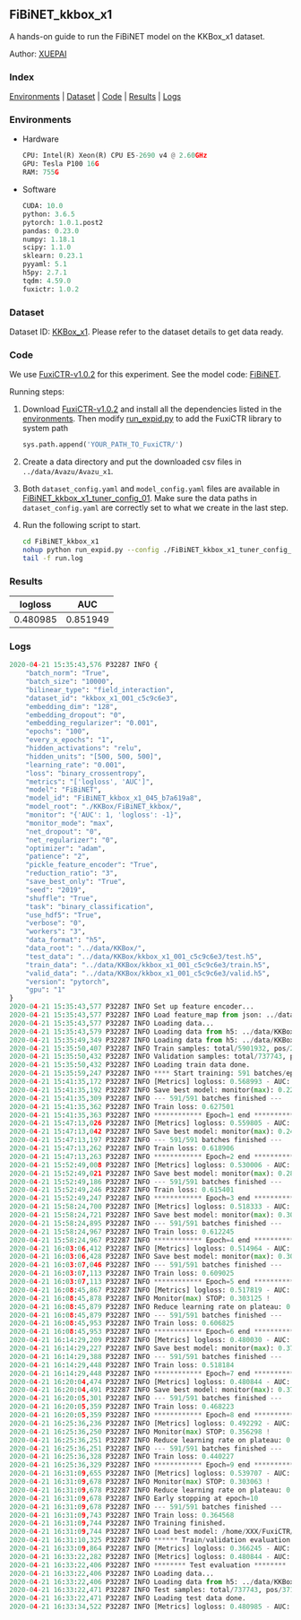 ## FiBiNET_kkbox_x1

A hands-on guide to run the FiBiNET model on the KKBox_x1 dataset.

Author: [XUEPAI](https://github.com/xue-pai)

### Index
[Environments](#Environments) | [Dataset](#Dataset) | [Code](#Code) | [Results](#Results) | [Logs](#Logs)

### Environments
+ Hardware

  ```python
  CPU: Intel(R) Xeon(R) CPU E5-2690 v4 @ 2.60GHz
  GPU: Tesla P100 16G
  RAM: 755G

  ```

+ Software

  ```python
  CUDA: 10.0
  python: 3.6.5
  pytorch: 1.0.1.post2
  pandas: 0.23.0
  numpy: 1.18.1
  scipy: 1.1.0
  sklearn: 0.23.1
  pyyaml: 5.1
  h5py: 2.7.1
  tqdm: 4.59.0
  fuxictr: 1.0.2
  ```

### Dataset
Dataset ID: [KKBox_x1](https://github.com/openbenchmark/BARS/blob/master/ctr_prediction/datasets/KKBox/README.md#KKBox_x1). Please refer to the dataset details to get data ready.

### Code

We use [FuxiCTR-v1.0.2](https://github.com/xue-pai/FuxiCTR/tree/v1.0.2) for this experiment. See the model code: [FiBiNET](https://github.com/xue-pai/FuxiCTR/blob/v1.0.2/fuxictr/pytorch/models/FiBiNET.py).

Running steps:

1. Download [FuxiCTR-v1.0.2](https://github.com/xue-pai/FuxiCTR/archive/refs/tags/v1.0.2.zip) and install all the dependencies listed in the [environments](#environments). Then modify [run_expid.py](./run_expid.py#L5) to add the FuxiCTR library to system path
    
    ```python
    sys.path.append('YOUR_PATH_TO_FuxiCTR/')
    ```

2. Create a data directory and put the downloaded csv files in `../data/Avazu/Avazu_x1`.

3. Both `dataset_config.yaml` and `model_config.yaml` files are available in [FiBiNET_kkbox_x1_tuner_config_01](./FiBiNET_kkbox_x1_tuner_config_01). Make sure the data paths in `dataset_config.yaml` are correctly set to what we create in the last step.

4. Run the following script to start.

    ```bash
    cd FiBiNET_kkbox_x1
    nohup python run_expid.py --config ./FiBiNET_kkbox_x1_tuner_config_01 --expid FiBiNET_kkbox_x1_045_c0d62749 --gpu 0 > run.log &
    tail -f run.log
    ```

### Results

| logloss | AUC  |
|:--------------------:|:--------------------:|
| 0.480985 | 0.851949  |


### Logs
```python
2020-04-21 15:35:43,576 P32287 INFO {
    "batch_norm": "True",
    "batch_size": "10000",
    "bilinear_type": "field_interaction",
    "dataset_id": "kkbox_x1_001_c5c9c6e3",
    "embedding_dim": "128",
    "embedding_dropout": "0",
    "embedding_regularizer": "0.001",
    "epochs": "100",
    "every_x_epochs": "1",
    "hidden_activations": "relu",
    "hidden_units": "[500, 500, 500]",
    "learning_rate": "0.001",
    "loss": "binary_crossentropy",
    "metrics": "['logloss', 'AUC']",
    "model": "FiBiNET",
    "model_id": "FiBiNET_kkbox_x1_045_b7a619a8",
    "model_root": "./KKBox/FiBiNET_kkbox/",
    "monitor": "{'AUC': 1, 'logloss': -1}",
    "monitor_mode": "max",
    "net_dropout": "0",
    "net_regularizer": "0",
    "optimizer": "adam",
    "patience": "2",
    "pickle_feature_encoder": "True",
    "reduction_ratio": "3",
    "save_best_only": "True",
    "seed": "2019",
    "shuffle": "True",
    "task": "binary_classification",
    "use_hdf5": "True",
    "verbose": "0",
    "workers": "3",
    "data_format": "h5",
    "data_root": "../data/KKBox/",
    "test_data": "../data/KKBox/kkbox_x1_001_c5c9c6e3/test.h5",
    "train_data": "../data/KKBox/kkbox_x1_001_c5c9c6e3/train.h5",
    "valid_data": "../data/KKBox/kkbox_x1_001_c5c9c6e3/valid.h5",
    "version": "pytorch",
    "gpu": "1"
}
2020-04-21 15:35:43,577 P32287 INFO Set up feature encoder...
2020-04-21 15:35:43,577 P32287 INFO Load feature_map from json: ../data/KKBox/kkbox_x1_001_c5c9c6e3/feature_map.json
2020-04-21 15:35:43,577 P32287 INFO Loading data...
2020-04-21 15:35:43,579 P32287 INFO Loading data from h5: ../data/KKBox/kkbox_x1_001_c5c9c6e3/train.h5
2020-04-21 15:35:49,349 P32287 INFO Loading data from h5: ../data/KKBox/kkbox_x1_001_c5c9c6e3/valid.h5
2020-04-21 15:35:50,407 P32287 INFO Train samples: total/5901932, pos/2971724, neg/2930208, ratio/50.35%
2020-04-21 15:35:50,432 P32287 INFO Validation samples: total/737743, pos/371466, neg/366277, ratio/50.35%
2020-04-21 15:35:50,432 P32287 INFO Loading train data done.
2020-04-21 15:35:59,247 P32287 INFO **** Start training: 591 batches/epoch ****
2020-04-21 15:41:35,172 P32287 INFO [Metrics] logloss: 0.568993 - AUC: 0.791011
2020-04-21 15:41:35,192 P32287 INFO Save best model: monitor(max): 0.222018
2020-04-21 15:41:35,309 P32287 INFO --- 591/591 batches finished ---
2020-04-21 15:41:35,362 P32287 INFO Train loss: 0.627501
2020-04-21 15:41:35,363 P32287 INFO ************ Epoch=1 end ************
2020-04-21 15:47:13,026 P32287 INFO [Metrics] logloss: 0.559805 - AUC: 0.809693
2020-04-21 15:47:13,042 P32287 INFO Save best model: monitor(max): 0.249888
2020-04-21 15:47:13,197 P32287 INFO --- 591/591 batches finished ---
2020-04-21 15:47:13,262 P32287 INFO Train loss: 0.618906
2020-04-21 15:47:13,263 P32287 INFO ************ Epoch=2 end ************
2020-04-21 15:52:49,008 P32287 INFO [Metrics] logloss: 0.530006 - AUC: 0.815781
2020-04-21 15:52:49,021 P32287 INFO Save best model: monitor(max): 0.285776
2020-04-21 15:52:49,186 P32287 INFO --- 591/591 batches finished ---
2020-04-21 15:52:49,246 P32287 INFO Train loss: 0.615401
2020-04-21 15:52:49,247 P32287 INFO ************ Epoch=3 end ************
2020-04-21 15:58:24,700 P32287 INFO [Metrics] logloss: 0.518333 - AUC: 0.819974
2020-04-21 15:58:24,721 P32287 INFO Save best model: monitor(max): 0.301641
2020-04-21 15:58:24,895 P32287 INFO --- 591/591 batches finished ---
2020-04-21 15:58:24,967 P32287 INFO Train loss: 0.612245
2020-04-21 15:58:24,967 P32287 INFO ************ Epoch=4 end ************
2020-04-21 16:03:06,412 P32287 INFO [Metrics] logloss: 0.514964 - AUC: 0.823078
2020-04-21 16:03:06,428 P32287 INFO Save best model: monitor(max): 0.308114
2020-04-21 16:03:07,046 P32287 INFO --- 591/591 batches finished ---
2020-04-21 16:03:07,113 P32287 INFO Train loss: 0.609025
2020-04-21 16:03:07,113 P32287 INFO ************ Epoch=5 end ************
2020-04-21 16:08:45,867 P32287 INFO [Metrics] logloss: 0.517819 - AUC: 0.820944
2020-04-21 16:08:45,878 P32287 INFO Monitor(max) STOP: 0.303125 !
2020-04-21 16:08:45,879 P32287 INFO Reduce learning rate on plateau: 0.000100
2020-04-21 16:08:45,879 P32287 INFO --- 591/591 batches finished ---
2020-04-21 16:08:45,953 P32287 INFO Train loss: 0.606825
2020-04-21 16:08:45,953 P32287 INFO ************ Epoch=6 end ************
2020-04-21 16:14:29,209 P32287 INFO [Metrics] logloss: 0.480030 - AUC: 0.850358
2020-04-21 16:14:29,227 P32287 INFO Save best model: monitor(max): 0.370328
2020-04-21 16:14:29,388 P32287 INFO --- 591/591 batches finished ---
2020-04-21 16:14:29,448 P32287 INFO Train loss: 0.518184
2020-04-21 16:14:29,448 P32287 INFO ************ Epoch=7 end ************
2020-04-21 16:20:04,474 P32287 INFO [Metrics] logloss: 0.480844 - AUC: 0.852028
2020-04-21 16:20:04,491 P32287 INFO Save best model: monitor(max): 0.371184
2020-04-21 16:20:05,301 P32287 INFO --- 591/591 batches finished ---
2020-04-21 16:20:05,359 P32287 INFO Train loss: 0.468223
2020-04-21 16:20:05,359 P32287 INFO ************ Epoch=8 end ************
2020-04-21 16:25:36,236 P32287 INFO [Metrics] logloss: 0.492292 - AUC: 0.848590
2020-04-21 16:25:36,250 P32287 INFO Monitor(max) STOP: 0.356298 !
2020-04-21 16:25:36,251 P32287 INFO Reduce learning rate on plateau: 0.000010
2020-04-21 16:25:36,251 P32287 INFO --- 591/591 batches finished ---
2020-04-21 16:25:36,328 P32287 INFO Train loss: 0.440227
2020-04-21 16:25:36,329 P32287 INFO ************ Epoch=9 end ************
2020-04-21 16:31:09,655 P32287 INFO [Metrics] logloss: 0.539707 - AUC: 0.842771
2020-04-21 16:31:09,678 P32287 INFO Monitor(max) STOP: 0.303063 !
2020-04-21 16:31:09,678 P32287 INFO Reduce learning rate on plateau: 0.000001
2020-04-21 16:31:09,678 P32287 INFO Early stopping at epoch=10
2020-04-21 16:31:09,678 P32287 INFO --- 591/591 batches finished ---
2020-04-21 16:31:09,743 P32287 INFO Train loss: 0.364568
2020-04-21 16:31:09,744 P32287 INFO Training finished.
2020-04-21 16:31:09,744 P32287 INFO Load best model: /home/XXX/FuxiCTR/benchmarks/KKBox/FiBiNET_kkbox/kkbox_x1_001_c5c9c6e3/FiBiNET_kkbox_x1_045_b7a619a8_kkbox_x1_001_c5c9c6e3_model.ckpt
2020-04-21 16:31:10,325 P32287 INFO ****** Train/validation evaluation ******
2020-04-21 16:33:09,864 P32287 INFO [Metrics] logloss: 0.366245 - AUC: 0.919799
2020-04-21 16:33:22,282 P32287 INFO [Metrics] logloss: 0.480844 - AUC: 0.852028
2020-04-21 16:33:22,406 P32287 INFO ******** Test evaluation ********
2020-04-21 16:33:22,406 P32287 INFO Loading data...
2020-04-21 16:33:22,406 P32287 INFO Loading data from h5: ../data/KKBox/kkbox_x1_001_c5c9c6e3/test.h5
2020-04-21 16:33:22,471 P32287 INFO Test samples: total/737743, pos/371466, neg/366277, ratio/50.35%
2020-04-21 16:33:22,471 P32287 INFO Loading test data done.
2020-04-21 16:33:34,522 P32287 INFO [Metrics] logloss: 0.480985 - AUC: 0.851949

```

